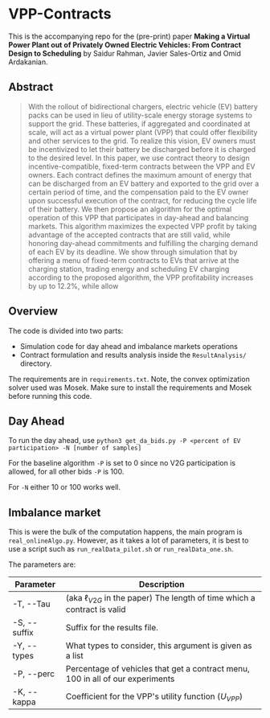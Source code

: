# VPP-Contracts

This is the accompanying repo for the (pre-print) paper **Making a Virtual Power Plant out of Privately Owned Electric Vehicles: From Contract Design to Scheduling** by Saidur Rahman, Javier Sales-Ortiz and Omid Ardakanian.

## Abstract
> With the rollout of bidirectional chargers, electric vehicle (EV) battery packs can be used in lieu of utility-scale energy storage systems to support the grid. These batteries, if aggregated and coordinated at scale, will act as a virtual power plant (VPP) that could offer flexibility and other services to the grid. To realize this vision, EV owners must be incentivized to let their battery be discharged before it is charged to the desired level. In this paper, we use contract theory to design incentive-compatible, fixed-term contracts between the VPP and EV owners. Each contract defines the maximum amount of energy that can be discharged from an EV battery and exported to the grid over a certain period of time, and the compensation paid to the EV owner upon successful execution of the contract, for reducing the cycle life of their battery. We then propose an algorithm for the optimal operation of this VPP that participates in day-ahead and balancing markets. This algorithm maximizes the expected VPP profit by taking advantage of the accepted contracts that are still valid, while honoring day-ahead commitments and fulfilling the charging demand of each EV by its deadline. We show through simulation that by offering a menu of fixed-term contracts to EVs that arrive at the charging station, trading energy and scheduling EV charging according to the proposed algorithm, the VPP profitability increases by up to 12.2%, while allow

## Overview

The code is divided into two parts:
* Simulation code for day ahead and imbalance markets operations
* Contract formulation and results analysis inside the `ResultAnalysis/` directory.

The requirements are in `requirements.txt`. Note, the convex optimization solver used was Mosek. Make sure to install the requirements and Mosek before running this code.

## Day Ahead
To run the day ahead, use `python3 get_da_bids.py -P <percent of EV participation> -N [number of samples]`

For the baseline algorithm `-P` is set to 0 since no V2G participation is allowed, for all other bids `-P` is 100.

For `-N` either 10 or 100 works well.

## Imbalance market
This is were the bulk of the computation happens, the main program is `real_onlineAlgo.py`. However, as it takes a lot of parameters, it is best to use a script such as `run_realData_pilot.sh` or `run_realData_one.sh`.

The parameters are:

| Parameter     | Description |
|---------------|-------------|
| -T, --Tau     | (aka $\ell_{V2G}$ in the paper) The length of time which a contract is valid |
| -S, --suffix  | Suffix for the results file. | 
| -Y, --types   | What types to consider, this argument is given as a list |
| -P, --perc    | Percentage of vehicles that get a contract menu, 100 in all of our experiments |
| -K, --kappa   | Coefficient for the VPP's utility function ($U_{VPP}$)
